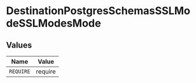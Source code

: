 # DestinationPostgresSchemasSSLModeSSLModesMode


## Values

| Name      | Value     |
| --------- | --------- |
| `REQUIRE` | require   |